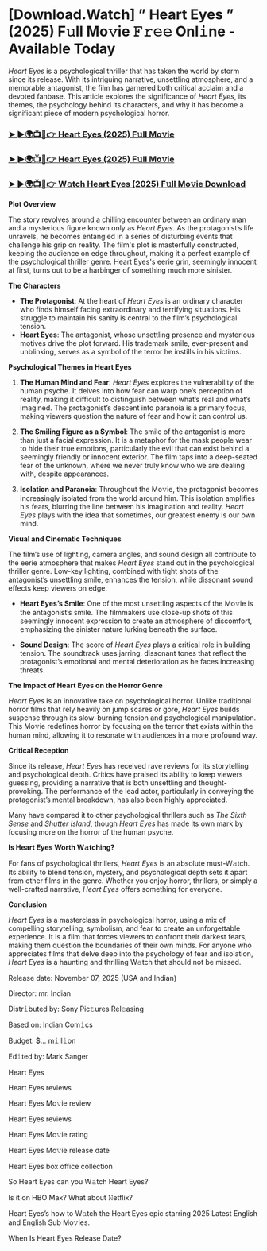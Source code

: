 # [Download.Watch] ” Heart Eyes ” (2025) F𝚞ll Mo𝚟ie 𝙵𝚛𝚎𝚎 Onl𝚒ne - Available Today

*Heart Eyes* is a psychological thriller that has taken the world by storm since its release. With its intriguing narrative, unsettling atmosphere, and a memorable antagonist, the film has garnered both critical acclaim and a devoted fanbase. This article explores the significance of *Heart Eyes*, its themes, the psychology behind its characters, and why it has become a significant piece of modern psychological horror.

<h3><a href="https://t.co/7JZaVOzLj0">➤ ►🌍📺📱👉 Heart Eyes (2025) F𝚞ll Mo𝚟ie</a></h3>

<h3><a href="https://t.co/7JZaVOzLj0">➤ ►🌍📺📱👉 Heart Eyes (2025) F𝚞ll Mo𝚟ie</a></h3>

<h3><a href="https://t.co/7JZaVOzLj0">➤ ►🌍📺📱👉 W𝚊tch Heart Eyes (2025) F𝚞ll Mo𝚟ie Downl𝚘ad</a></h3>

**Plot Overview**

The story revolves around a chilling encounter between an ordinary man and a mysterious figure known only as *Heart Eyes*. As the protagonist’s life unravels, he becomes entangled in a series of disturbing events that challenge his grip on reality. The film's plot is masterfully constructed, keeping the audience on edge throughout, making it a perfect example of the psychological thriller genre. Heart Eyes's eerie grin, seemingly innocent at first, turns out to be a harbinger of something much more sinister.

**The Characters**

- **The Protagonist**: At the heart of *Heart Eyes* is an ordinary character who finds himself facing extraordinary and terrifying situations. His struggle to maintain his sanity is central to the film’s psychological tension.
- **Heart Eyes**: The antagonist, whose unsettling presence and mysterious motives drive the plot forward. His trademark smile, ever-present and unblinking, serves as a symbol of the terror he instills in his victims.

**Psychological Themes in Heart Eyes**

1. **The Human Mind and Fear**: *Heart Eyes* explores the vulnerability of the human psyche. It delves into how fear can warp one’s perception of reality, making it difficult to distinguish between what’s real and what’s imagined. The protagonist’s descent into paranoia is a primary focus, making viewers question the nature of fear and how it can control us.

2. **The Smiling Figure as a Symbol**: The smile of the antagonist is more than just a facial expression. It is a metaphor for the mask people wear to hide their true emotions, particularly the evil that can exist behind a seemingly friendly or innocent exterior. The film taps into a deep-seated fear of the unknown, where we never truly know who we are dealing with, despite appearances.

3. **Isolation and Paranoia**: Throughout the Mo𝚟ie, the protagonist becomes increasingly isolated from the world around him. This isolation amplifies his fears, blurring the line between his imagination and reality. *Heart Eyes* plays with the idea that sometimes, our greatest enemy is our own mind.

**Visual and Cinematic Techniques**

The film’s use of lighting, camera angles, and sound design all contribute to the eerie atmosphere that makes *Heart Eyes* stand out in the psychological thriller genre. Low-key lighting, combined with tight shots of the antagonist’s unsettling smile, enhances the tension, while dissonant sound effects keep viewers on edge.

- **Heart Eyes’s Smile**: One of the most unsettling aspects of the Mo𝚟ie is the antagonist’s smile. The filmmakers use close-up shots of this seemingly innocent expression to create an atmosphere of discomfort, emphasizing the sinister nature lurking beneath the surface.

- **Sound Design**: The score of *Heart Eyes* plays a critical role in building tension. The soundtrack uses jarring, dissonant tones that reflect the protagonist’s emotional and mental deterioration as he faces increasing threats.

**The Impact of Heart Eyes on the Horror Genre**

*Heart Eyes* is an innovative take on psychological horror. Unlike traditional horror films that rely heavily on jump scares or gore, *Heart Eyes* builds suspense through its slow-burning tension and psychological manipulation. This Mo𝚟ie redefines horror by focusing on the terror that exists within the human mind, allowing it to resonate with audiences in a more profound way.

**Critical Reception**

Since its release, *Heart Eyes* has received rave reviews for its storytelling and psychological depth. Critics have praised its ability to keep viewers guessing, providing a narrative that is both unsettling and thought-provoking. The performance of the lead actor, particularly in conveying the protagonist’s mental breakdown, has also been highly appreciated. 

Many have compared it to other psychological thrillers such as *The Sixth Sense* and *Shutter Island*, though *Heart Eyes* has made its own mark by focusing more on the horror of the human psyche.

**Is Heart Eyes Worth W𝚊tching?**

For fans of psychological thrillers, *Heart Eyes* is an absolute must-W𝚊tch. Its ability to blend tension, mystery, and psychological depth sets it apart from other films in the genre. Whether you enjoy horror, thrillers, or simply a well-crafted narrative, *Heart Eyes* offers something for everyone. 

**Conclusion**

*Heart Eyes* is a masterclass in psychological horror, using a mix of compelling storytelling, symbolism, and fear to create an unforgettable experience. It is a film that forces viewers to confront their darkest fears, making them question the boundaries of their own minds. For anyone who appreciates films that delve deep into the psychology of fear and isolation, *Heart Eyes* is a haunting and thrilling W𝚊tch that should not be missed.

Release date: November 07, 2025 (USA and Indian)

Director: mr. Indian

Distr𝚒buted by: Sony Pic𝚝ures Rel𝚎asing

Based on: Indian Com𝚒cs

Budget: $... m𝚒ll𝚒on

Ed𝚒ted by: Mark Sanger

Heart Eyes

Heart Eyes reviews

Heart Eyes Mo𝚟ie review

Heart Eyes reviews

Heart Eyes Mo𝚟ie rating

Heart Eyes Mo𝚟ie release date

Heart Eyes box office collection

So Heart Eyes can you W𝚊tch Heart Eyes?

Is it on HBO Max? What about 𝙽etflix?

Heart Eyes’s how to W𝚊tch the Heart Eyes epic starring 2025 Latest English and English Sub Mo𝚟ies.

When Is Heart Eyes Release Date?
